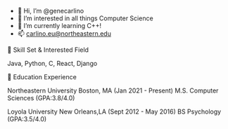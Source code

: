 
- 👋 Hi, I’m @genecarlino
- 👀 I’m interested in all things Computer Science 
- 🌱 I’m currently learning C++!
- 📫 carlino.eu@northeastern.edu


🧰 Skill Set & Interested Field

Java, Python, C, React, Django

🏫 Education Experience

Northeastern University Boston, MA (Jan 2021 - Present)
M.S. Computer Sciences (GPA:3.8/4.0)

Loyola University New Orleans,LA (Sept 2012 - May 2016) 
BS Psychology (GPA:3.5/4.0)




